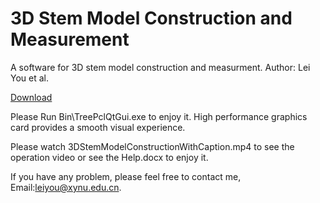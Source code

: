 # 3D Stem Model Construction and Measurement
A software for 3D stem model construction and measurment.
Author: Lei You et al.

[Download](https://github.com/leiyouxy/3DStemModel)

Please Run Bin\TreePclQtGui.exe to enjoy it. 
High performance graphics card provides a smooth visual experience.

Please watch 3DStemModelConstructionWithCaption.mp4 to see the operation video or see the Help.docx to enjoy it.

If you have any problem, please feel free to contact me, Email:leiyou@xynu.edu.cn.
